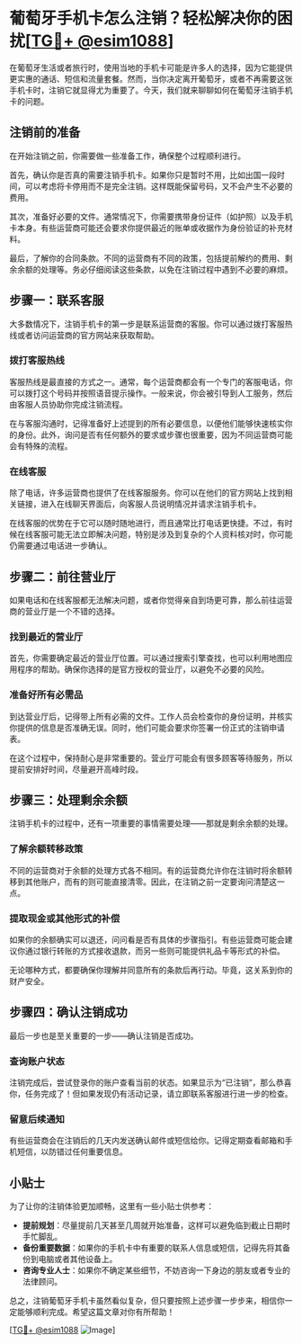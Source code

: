 # 葡萄牙手机卡怎么注销？轻松解决你的困扰[[TG💪+ @esim1088](https://t.me/s/esim1088)]

在葡萄牙生活或者旅行时，使用当地的手机卡可能是许多人的选择，因为它能提供更实惠的通话、短信和流量套餐。然而，当你决定离开葡萄牙，或者不再需要这张手机卡时，注销它就显得尤为重要了。今天，我们就来聊聊如何在葡萄牙注销手机卡的问题。

## 注销前的准备

在开始注销之前，你需要做一些准备工作，确保整个过程顺利进行。

首先，确认你是否真的需要注销手机卡。如果你只是暂时不用，比如出国一段时间，可以考虑将卡停用而不是完全注销。这样既能保留号码，又不会产生不必要的费用。

其次，准备好必要的文件。通常情况下，你需要携带身份证件（如护照）以及手机卡本身。有些运营商可能还会要求你提供最近的账单或收据作为身份验证的补充材料。

最后，了解你的合同条款。不同的运营商有不同的政策，包括提前解约的费用、剩余余额的处理等。务必仔细阅读这些条款，以免在注销过程中遇到不必要的麻烦。

## 步骤一：联系客服

大多数情况下，注销手机卡的第一步是联系运营商的客服。你可以通过拨打客服热线或者访问运营商的官方网站来获取帮助。

### 拨打客服热线

客服热线是最直接的方式之一。通常，每个运营商都会有一个专门的客服电话，你可以拨打这个号码并按照语音提示操作。一般来说，你会被引导到人工服务，然后由客服人员协助你完成注销流程。

在与客服沟通时，记得准备好上述提到的所有必要信息，以便他们能够快速核实你的身份。此外，询问是否有任何额外的要求或步骤也很重要，因为不同运营商可能会有特殊的流程。

### 在线客服

除了电话，许多运营商也提供了在线客服服务。你可以在他们的官方网站上找到相关链接，进入在线聊天界面后，向客服人员说明情况并请求注销手机卡。

在线客服的优势在于它可以随时随地进行，而且通常比打电话更快捷。不过，有时候在线客服可能无法立即解决问题，特别是涉及到复杂的个人资料核对时，你可能仍需要通过电话进一步确认。

## 步骤二：前往营业厅

如果电话和在线客服都无法解决问题，或者你觉得亲自到场更可靠，那么前往运营商的营业厅是一个不错的选择。

### 找到最近的营业厅

首先，你需要确定最近的营业厅位置。可以通过搜索引擎查找，也可以利用地图应用程序的帮助。确保你选择的是官方授权的营业厅，以避免不必要的风险。

### 准备好所有必需品

到达营业厅后，记得带上所有必需的文件。工作人员会检查你的身份证明，并核实你提供的信息是否准确无误。同时，他们可能会要求你签署一份正式的注销申请表。

在这个过程中，保持耐心是非常重要的。营业厅可能会有很多顾客等待服务，所以提前安排好时间，尽量避开高峰时段。

## 步骤三：处理剩余余额

注销手机卡的过程中，还有一项重要的事情需要处理——那就是剩余余额的处理。

### 了解余额转移政策

不同的运营商对于余额的处理方式各不相同。有的运营商允许你在注销时将余额转移到其他账户，而有的则可能直接清零。因此，在注销之前一定要询问清楚这一点。

### 提取现金或其他形式的补偿

如果你的余额确实可以退还，问问看是否有具体的步骤指引。有些运营商可能会建议你通过银行转账的方式接收退款，而另一些则可能提供礼品卡等形式的补偿。

无论哪种方式，都要确保你理解并同意所有的条款后再行动。毕竟，这关系到你的财产安全。

## 步骤四：确认注销成功

最后一步也是至关重要的一步——确认注销是否成功。

### 查询账户状态

注销完成后，尝试登录你的账户查看当前的状态。如果显示为“已注销”，那么恭喜你，任务完成了！但如果发现仍有活动记录，请立即联系客服进行进一步的检查。

### 留意后续通知

有些运营商会在注销后的几天内发送确认邮件或短信给你。记得定期查看邮箱和手机短信，以防错过任何重要信息。

## 小贴士

为了让你的注销体验更加顺畅，这里有一些小贴士供参考：

- **提前规划**：尽量提前几天甚至几周就开始准备，这样可以避免临到截止日期时手忙脚乱。
- **备份重要数据**：如果你的手机卡中有重要的联系人信息或短信，记得先将其备份到电脑或者其他设备上。
- **咨询专业人士**：如果你不确定某些细节，不妨咨询一下身边的朋友或者专业的法律顾问。

总之，注销葡萄牙手机卡虽然看似复杂，但只要按照上述步骤一步步来，相信你一定能够顺利完成。希望这篇文章对你有所帮助！

[[TG💪+ @esim1088](https://t.me/s/esim1088) ![Image](https://i.postimg.cc/4NQfJmqS/Snipaste-2025-05-13-00-14-12.png)]